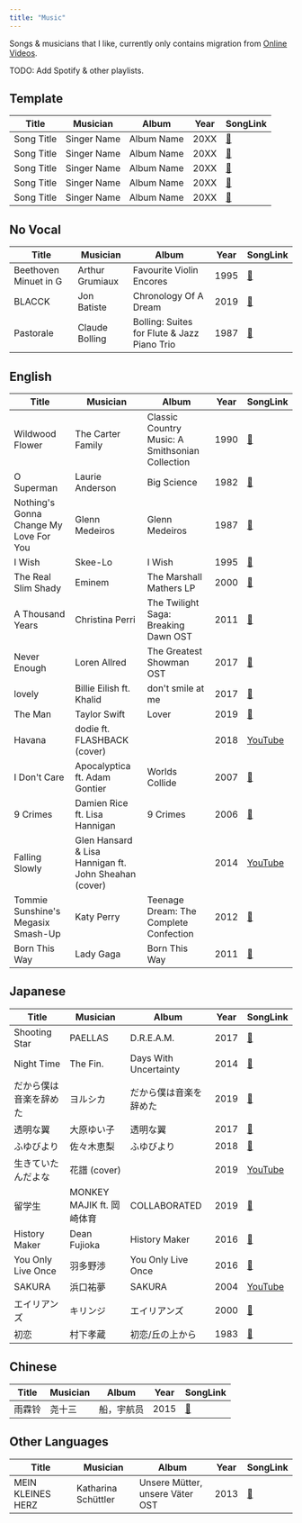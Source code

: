 ```yaml
---
title: "Music"
---
```


Songs & musicians that I like, currently only contains migration from [Online Videos](online-videos.md).

TODO: Add Spotify & other playlists.

## Template

| Title      | Musician    | Album      | Year | SongLink |
|------------|-------------|------------|------|----------|
| Song Title | Singer Name | Album Name | 20XX | [🔗](#) |
| Song Title | Singer Name | Album Name | 20XX | [🔗](#) |
| Song Title | Singer Name | Album Name | 20XX | [🔗](#) |
| Song Title | Singer Name | Album Name | 20XX | [🔗](#) |
| Song Title | Singer Name | Album Name | 20XX | [🔗](#) |

## No Vocal

| Title      | Musician    | Album      | Year | SongLink |
|------------|-------------|------------|------|----------|
| Beethoven Minuet in G | Arthur Grumiaux | Favourite Violin Encores | 1995 | [🔗](https://song.link/y/wbwUBlYU9eQ) |
| BLACCK | Jon Batiste | Chronology Of A Dream | 2019 | [🔗](https://song.link/i/1478913098) |
| Pastorale | Claude Bolling | Bolling: Suites for Flute & Jazz Piano Trio | 1987 | [🔗](https://song.link/y/zfPkin977eo) |

## English

| Title      | Musician    | Album      | Year | SongLink |
|------------|-------------|------------|------|----------|
| Wildwood Flower | The Carter Family | Classic Country Music: A Smithsonian Collection | 1990 | [🔗](https://song.link/y/ewnfWoSQz3o) |
| O Superman | Laurie Anderson | Big Science | 1982 | [🔗](https://song.link/y/Vkfpi2H8tOE) |
| Nothing's Gonna Change My Love For You | Glenn Medeiros | Glenn Medeiros | 1987 | [🔗](https://song.link/y/14il7-w9peA) |
| I Wish | Skee-Lo | I Wish | 1995 | [🔗](https://song.link/y/ryDOy3AosBw) |
| The Real Slim Shady | Eminem | The Marshall Mathers LP | 2000 | [🔗](https://song.link/y/Y8ZI1uc6iBM) |
| A Thousand Years | Christina Perri | The Twilight Saga: Breaking Dawn OST | 2011 | [🔗](https://song.link/y/rtOvBOTyX00) |
| Never Enough | Loren Allred | The Greatest Showman OST | 2017 | [🔗](https://song.link/i/1299856915) |
| lovely | Billie Eilish ft. Khalid | don't smile at me | 2017 | [🔗](https://song.link/y/V1Pl8CzNzCw) |
| The Man | Taylor Swift | Lover | 2019 | [🔗](https://song.link/y/AqAJLh9wuZ0) |
| Havana | dodie ft. FLASHBACK (cover) | | 2018 | [YouTube](https://www.youtube.com/watch?v=-5aaJJQFvOg) |
| I Don't Care | Apocalyptica ft. Adam Gontier  | Worlds Collide | 2007 | [🔗](https://song.link/y/qxDcWvZCSRg) |
| 9 Crimes | Damien Rice ft. Lisa Hannigan | 9 Crimes | 2006 | [🔗](https://song.link/i/203046337) |
| Falling Slowly | Glen Hansard & Lisa Hannigan ft. John Sheahan (cover) |  | 2014 | [YouTube](https://www.youtube.com/watch?v=VFkfhbQsXiA) |
| Tommie Sunshine's Megasix Smash-Up | Katy Perry | Teenage Dream: The Complete Confection | 2012 | [🔗](https://song.link/i/716085673) |
| Born This Way | Lady Gaga | Born This Way | 2011 | [🔗](https://song.link/i/1440824264) |

## Japanese

| Title      | Musician    | Album      | Year | SongLink |
|------------|-------------|------------|------|----------|
| Shooting Star | PAELLAS | D.R.E.A.M. | 2017 | [🔗](https://song.link/y/UWG8qVylsBc) |
| Night Time | The Fin. | Days With Uncertainty | 2014 | [🔗](https://song.link/s/6kwhwM4bjrFxnPT0wlbb6b) |
| だから僕は音楽を辞めた | ヨルシカ | だから僕は音楽を辞めた | 2019 | [🔗](https://song.link/y/KTZ-y85Erus) |
| 透明な翼 | 大原ゆい子 | 透明な翼 | 2017 | [🔗](https://song.link/V0gfw40XNNbJ3) |
| ふゆびより | 佐々木恵梨 | ふゆびより | 2018 | [🔗](https://song.link/TnN9VH7ChFb2g) |
| 生きていたんだよな | 花譜 (cover) |  | 2019 | [YouTube](https://www.youtube.com/watch?v=kLLP033jBs8) |
| 留学生 | MONKEY MAJIK ft. 岡崎体育 | COLLABORATED | 2019 | [🔗](https://song.link/y/lvEVP7NPklU) |
| History Maker | Dean Fujioka | History Maker | 2016 | [🔗](https://song.link/y/6I7FT0PHG9E) |
| You Only Live Once | 羽多野渉 | You Only Live Once | 2016 | [🔗](https://song.link/PkMS5pb6M4SNb) |
| SAKURA | 浜口祐夢 | SAKURA | 2004 | [YouTube](https://www.youtube.com/watch?v=hVh9d8eEldU) |
| エイリアンズ | キリンジ | エイリアンズ | 2000 | [🔗](https://song.link/P2sKxCxGzKRdg) |
| 初恋 | 村下孝蔵 | 初恋/丘の上から | 1983 | [🔗](https://song.link/y/OKizrDxp54c) |

## Chinese

| Title      | Musician    | Album      | Year | SongLink |
|------------|-------------|------------|------|----------|
| 雨霖铃 | 尧十三 | 船，宇航员 | 2015 | [🔗](https://song.link/y/L8f6NbamNpU) |

## Other Languages

| Title      | Musician    | Album      | Year | SongLink |
|------------|-------------|------------|------|----------|
| MEIN KLEINES HERZ | Katharina Schüttler | Unsere Mütter, unsere Väter OST | 2013 | [🔗](https://song.link/y/z6JzS0hlcCM) |
